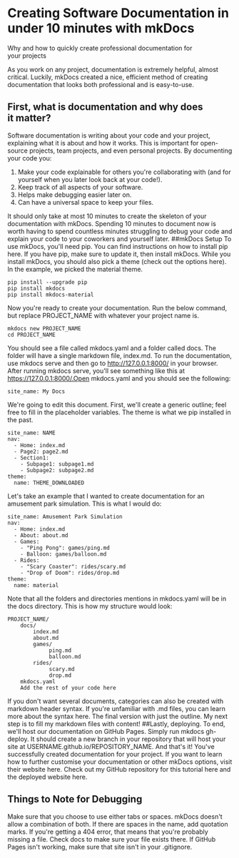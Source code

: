 # Creating Software Documentation in under 10 minutes with mkDocs
Why and how to quickly create professional documentation for your projects


As you work on any project, documentation is extremely helpful, almost critical. Luckily, mkDocs created a nice, efficient method of creating documentation that looks both professional and is easy-to-use.
## First, what is documentation and why does it matter?
Software documentation is writing about your code and your project, explaining what it is about and how it works. This is important for open-source projects, team projects, and even personal projects.
By documenting your code you:
<ol>
<li>Make your code explainable for others you're collaborating with (and for yourself when you later look back at your code!).</li>
<li>Keep track of all aspects of your software.</li>
<li>Helps make debugging easier later on.</li>
<li>Can have a universal space to keep your files.</li>
</ol>

It should only take at most 10 minutes to create the skeleton of your documentation with mkDocs. Spending 10 minutes to document now is worth having to spend countless minutes struggling to debug your code and explain  your code to your coworkers and yourself later.
##mkDocs Setup
To use mkDocs, you'll need pip. You can find instructions on how to install pip here. If you have pip, make sure to update it, then install mkDocs. While you install mkDocs, you should also pick a theme (check out the options here). In the example, we picked the material theme.
```
pip install --upgrade pip
pip install mkdocs
pip install mkdocs-material
```
Now you're ready to create your documentation. Run the below command, but replace PROJECT_NAME with whatever your project name is.
```
mkdocs new PROJECT_NAME
cd PROJECT_NAME
```
You should see a file called mkdocs.yaml and a folder called docs. The folder will have a single markdown file, index.md.
To run the documentation, use mkdocs serve and then go to http://127.0.0.1:8000/ in your browser. 
After running mkdocs serve, you'll see something like this at https://127.0.0.1:8000/.Open mkdocs.yaml and you should see the following:
```
site_name: My Docs
```
We're going to edit this document. First, we'll create a generic outline; feel free to fill in the placeholder variables. The theme is what we pip installed in the past.
```
site_name: NAME
nav:
  - Home: index.md
  - Page2: page2.md
  - Section1:
    - Subpage1: subpage1.md
    - Subpage2: subpage2.md
theme:
  name: THEME_DOWNLOADED
```
Let's take an example that I wanted to create documentation for an amusement park simulation. This is what I would do:
```
site_name: Amusement Park Simulation
nav:
  - Home: index.md
  - About: about.md
  - Games:
    - "Ping Pong": games/ping.md
    - Balloon: games/balloon.md
  - Rides:
    - "Scary Coaster": rides/scary.md
    - "Drop of Doom": rides/drop.md
theme:
  name: material
```
Note that all the folders and directories mentions in mkdocs.yaml will be in the docs directory. This is how my structure would look:
```
PROJECT_NAME/
    docs/
        index.md
        about.md
        games/
             ping.md
             balloon.md
        rides/
             scary.md
             drop.md
    mkdocs.yaml
    Add the rest of your code here
```
If you don't want several documents, categories can also be created with markdown header syntax. If you're unfamiliar with .md files, you can learn more about the syntax here.
The final version with just the outline. My next step is to fill my markdown files with content!
##Lastly, deploying.
To end, we'll host our documentation on GitHub Pages. Simply run mkdocs gh-deploy. It should create a new branch in your repository  that will host your site at USERNAME.github.io/REPOSITORY_NAME.
And that's it! You've successfully created documentation for your project. If you want to learn how to further customise your documentation or other mkDocs options, visit their website here. Check out my GitHub repository for this tutorial here and the deployed website here.

## Things to Note for Debugging
Make sure that you choose to use either tabs or spaces. mkDocs doesn't allow a combination of both.
If there are spaces in the name, add quotation marks.
If you're getting a 404 error, that means that you're probably missing a file. Check docs to make sure your file exists there.
If GitHub Pages isn't working, make sure that site isn't in your .gitignore.
